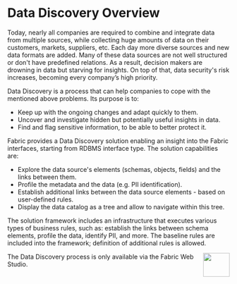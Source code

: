 # Data Discovery Overview

<web>

Today, nearly all companies are required to combine and integrate data from multiple sources, while collecting huge amounts of data on their customers, markets, suppliers, etc. Each day more diverse sources and new data formats are added. Many of these data sources are not well structured or don't have predefined relations. As a result, decision makers are drowning in data but starving for insights. On top of that, data security's risk increases, becoming every company’s high priority. 

Data Discovery is a process that can help companies to cope with the mentioned above problems. Its purpose is to:

* Keep up with the ongoing changes and adapt quickly to them.
* Uncover and investigate hidden but potentially useful insights in data.
* Find and flag sensitive information, to be able to better protect it.

Fabric provides a Data Discovery solution enabling an insight into the Fabric interfaces, starting from RDBMS interface type. The solution capabilities are:

* Explore the data source's elements (schemas, objects, fields) and the links between them.
* Profile the metadata and the data (e.g. PII identification).
* Establish additional links between the data source elements - based on user-defined rules.
* Display the data catalog as a tree and allow to navigate within this tree.

The solution framework includes an infrastructure that executes various types of business rules, such as: establish the links between schema elements, profile the data, identify PII, and more. The baseline rules are included into the framework; definition of additional rules is allowed.



[<img align="right" width="60" height="54" src="/articles/images/Next.png">](02_catalog_vocabulary.md) 

</web>

<studio>

The Data Discovery process is only available via the Fabric Web Studio.

</studio>
